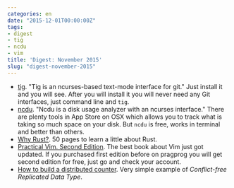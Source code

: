 ```yaml
---
categories: en
date: "2015-12-01T00:00:00Z"
tags:
- digest
- tig
- ncdu
- vim
title: 'Digest: November 2015'
slug: "digest-november-2015"
---
```


- [tig](http://jonas.nitro.dk/tig/). "Tig is an ncurses-based text-mode interface for git."
    Just install it and you will see. After you will install it you will never
    need any Git interfaces, just command line and `tig`.
- [ncdu](http://dev.yorhel.nl/ncdu). "Ncdu is a disk usage analyzer with an ncurses interface."
    There are plenty tools in App Store on OSX which allows you to track what is
    taking so much space on your disk. But `ncdu` is free, works in terminal
    and better than others.
- [Why Rust?](http://www.oreilly.com/programming/free/files/why-rust.pdf). 50
    pages to learn a little about Rust.
- [Practical Vim. Second Edition](https://pragprog.com/book/dnvim2/practical-vim-second-edition).
    The best book about Vim just got updated. If you purchased first edition
    before on pragprog you will get second edition for free, just go and
    check your account.
- [How to build a distributed counter](http://www.cakesolutions.net/teamblogs/how-to-build-a-distributed-counter).
    Very simple example of *Conflict-free Replicated Data Type*.
